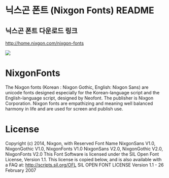 # 닉스곤 폰트 (Nixgon Fonts)  README

## 닉스곤 폰트 다운로드 링크
http://home.nixgon.com/nixgon-fonts

![](http://home.nixgon.com/_/rsrc/1425718154979/nixgon-fonts/nixgonfonts.jpg)

NixgonFonts
===========
The Nixgon fonts (Korean : Nixgon Gothic, English: Nixgon Sans) are unicode fonts designed especially for the Korean-language script and the English-language script, designed by Neofont. The publisher is Nixgon Corporation. Nixgon fonts are empathizing and meaning well balanced harmony in life and are used for screen and publish use.

License
===========
Copyright (c) 2014, Nixgon,
with Reserved Font Name NixgonSans V1.0, NixgonGothic V1.0, NixgonFonts V1.0 NixgonSans V2.0, NixgonGothic V2.0, NixgonFonts V2.0
This Font Software is licensed under the SIL Open Font License, Version 1.1.
This license is copied below, and is also available with a FAQ at: http://scripts.sil.org/OFL
SIL OPEN FONT LICENSE
Version 1.1 - 26 February 2007

